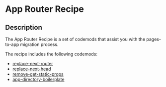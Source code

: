 # App Router Recipe

## Description

The App Router Recipe is a set of codemods that assist you with the pages-to-app migration process.

The recipe includes the following codemods:

-   [replace-next-router](https://github.com/codemod-com/codemod-registry/tree/main/codemods/next/13/replace-next-router)
-   [replace-next-head](https://github.com/codemod-com/codemod-registry/tree/main/codemods/next/13/replace-next-head)
-   [remove-get-static-props](https://github.com/codemod-com/codemod-registry/tree/main/codemods/next/13/remove-get-static-props)
-   [app-directory-boilerplate](https://github.com/codemod-com/codemod-registry/tree/main/codemods/next/13/app-directory-boilerplate)
